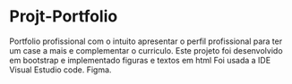 # Projt-Portfolio
Portfolio profissional com o intuito apresentar o perfil profissional para ter um case a mais e complementar o curriculo.
Este projeto foi desenvolvido em bootstrap e implementado figuras e textos em html
Foi usada a IDE Visual Estudio code.
Figma.
